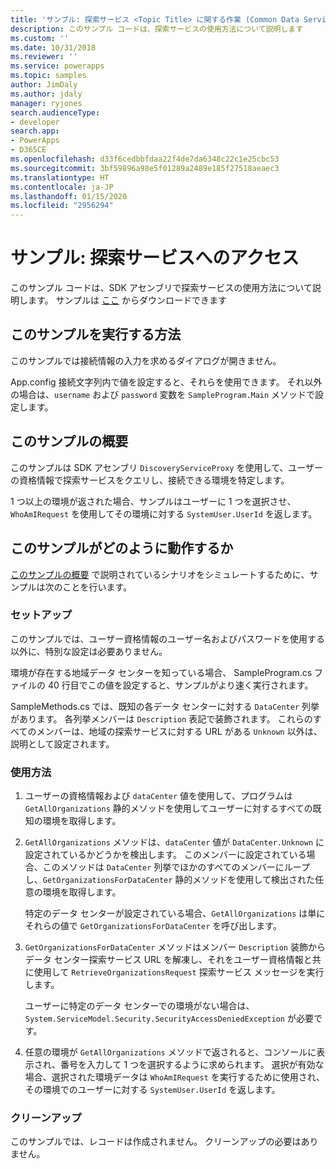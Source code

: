 ```yaml
---
title: 'サンプル: 探索サービス <Topic Title> に関する作業 (Common Data Service) | Microsoft Docs'
description: このサンプル コードは、探索サービスの使用方法について説明します
ms.custom: ''
ms.date: 10/31/2018
ms.reviewer: ''
ms.service: powerapps
ms.topic: samples
author: JimDaly
ms.author: jdaly
manager: ryjones
search.audienceType:
- developer
search.app:
- PowerApps
- D365CE
ms.openlocfilehash: d33f6cedbbfdaa22f4de7da6348c22c1e25cbc53
ms.sourcegitcommit: 3bf59896a98e5f01289a2489e185f27518aeaec3
ms.translationtype: HT
ms.contentlocale: ja-JP
ms.lasthandoff: 01/15/2020
ms.locfileid: "2956294"
---
```

# <a name="sample-access-the-discovery-service"></a>サンプル: 探索サービスへのアクセス

このサンプル コードは、SDK アセンブリで探索サービスの使用方法について説明します。 サンプルは [ここ](https://github.com/Microsoft/PowerApps-Samples/tree/master/cds/orgsvc/C%23/DiscoveryService) からダウンロードできます

## <a name="how-to-run-this-sample"></a>このサンプルを実行する方法

このサンプルでは接続情報の入力を求めるダイアログが開きません。

App.config 接続文字列内で値を設定すると、それらを使用できます。 それ以外の場合は、`username` および `password` 変数を `SampleProgram.Main` メソッドで設定します。

## <a name="what-this-sample-does"></a>このサンプルの概要

このサンプルは SDK アセンブリ `DiscoveryServiceProxy` を使用して、ユーザーの資格情報で探索サービスをクエリし、接続できる環境を特定します。

1 つ以上の環境が返された場合、サンプルはユーザーに 1 つを選択させ、`WhoAmIRequest` を使用してその環境に対する `SystemUser.UserId` を返します。

## <a name="how-this-sample-works"></a>このサンプルがどのように動作するか

[このサンプルの概要](#what-this-sample-does) で説明されているシナリオをシミュレートするために、サンプルは次のことを行います。

### <a name="setup"></a>セットアップ

このサンプルでは、ユーザー資格情報のユーザー名およびパスワードを使用する以外に、特別な設定は必要ありません。

環境が存在する地域データ センターを知っている場合、 SampleProgram.cs ファイルの 40 行目でこの値を設定すると、サンプルがより速く実行されます。

SampleMethods.cs では、既知の各データ センターに対する `DataCenter` 列挙があります。 各列挙メンバーは `Description` 表記で装飾されます。 これらのすべてのメンバーは、地域の探索サービスに対する URL がある `Unknown` 以外は、説明として設定されます。 


### <a name="demonstrate"></a>使用方法

1. ユーザーの資格情報および `dataCenter` 値を使用して、プログラムは `GetAllOrganizations` 静的メソッドを使用してユーザーに対するすべての既知の環境を取得します。
1. `GetAllOrganizations` メソッドは、`dataCenter` 値が `DataCenter.Unknown` に設定されているかどうかを検出します。 このメンバーに設定されている場合、このメソッドは `DataCenter` 列挙でほかのすべてのメンバーにループし、`GetOrganizationsForDataCenter` 静的メソッドを使用して検出された任意の環境を取得します。

    特定のデータ センターが設定されている場合、`GetAllOrganizations` は単にそれらの値で `GetOrganizationsForDataCenter` を呼び出します。

1. `GetOrganizationsForDataCenter` メソッドはメンバー `Description` 装飾からデータ センター探索サービス URL を解凍し、それをユーザー資格情報と共に使用して `RetrieveOrganizationsRequest` 探索サービス メッセージを実行します。

    ユーザーに特定のデータ センターでの環境がない場合は、`System.ServiceModel.Security.SecurityAccessDeniedException` が必要です。

1. 任意の環境が `GetAllOrganizations` メソッドで返されると、コンソールに表示され、番号を入力して 1 つを選択するように求められます。 選択が有効な場合、選択された環境データは `WhoAmIRequest` を実行するために使用され、その環境でのユーザーに対する `SystemUser.UserId` を返します。

### <a name="clean-up"></a>クリーンアップ

このサンプルでは、レコードは作成されません。 クリーンアップの必要はありません。

